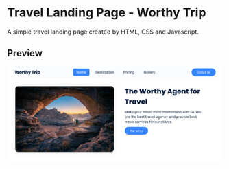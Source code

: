# Travel Landing Page - Worthy Trip

A simple travel landing page created by HTML, CSS and Javascript.

## Preview

![preview-img](./assets/preview-img.png)